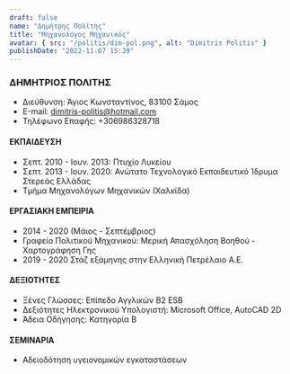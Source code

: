 ```yaml
---
draft: false
name: "Δημήτρης Πολίτης"
title: "Μηχανολόγος Μηχανικός"
avatar: { src: "/politis/dim-pol.png", alt: "Dimitris Politis" }
publishDate: "2022-11-07 15:39"
---
```


### ΔΗΜΗΤΡΙΟΣ ΠΟΛΙΤΗΣ

- Διεύθυνση: Άγιος Κωνσταντίνος, 83100 Σάμος
- Ε-mail: dimitris-politis@hotmail.com
- Τηλέφωνο Επαφής: +306986328718

#### ΕΚΠΑΙΔΕΥΣΗ

- Σεπτ. 2010 - Ιουν. 2013: Πτυχίο Λυκείου
- Σεπτ. 2013 - Ιουν. 2020: Ανώτατο Τεχνολογικό Εκπαιδευτικό Ίδρυμα Στερεάς Ελλάδας
- Τμήμα Μηχανολόγων Μηχανικών (Χαλκίδα)

#### ΕΡΓΑΣΙΑΚΗ ΕΜΠΕΙΡΙΑ

- 2014 - 2020 (Μάιος - Σεπτέμβριος)
- Γραφείο Πολιτικού Μηχανικού: Μερική Απασχόληση Βοηθού - Χαρτογράφηση Γης
- 2019 - 2020 Στάζ εξάμηνης στην Ελληνική Πετρέλαιο Α.Ε.

#### ΔΕΞΙΟΤΗΤΕΣ

- Ξένες Γλώσσες: Επίπεδο Αγγλικών B2 ESB
- Δεξιότητες Ηλεκτρονικού Υπολογιστή: Microsoft Office, AutoCAD 2D
- Άδεια Οδήγησης: Κατηγορία Β

#### ΣΕΜΙΝΑΡΙΑ

- Αδειοδότηση υγειονομικών εγκαταστάσεων
